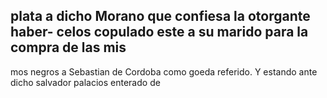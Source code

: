 plata a dicho Morano que confiesa la otorgante haber- 
celos copulado este a su marido para la compra de las mis 
- 
mos negros a Sebastian de Cordoba como goeda referido. 
Y estando ante dicho salvador palacios enterado de